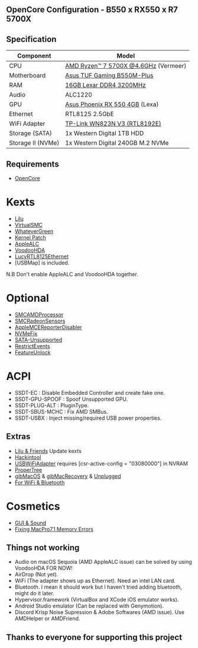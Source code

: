 ## OpenCore Configuration - B550 x RX550 x R7 5700X

## Specification
| **Component** | **Model** |
| ------------- | --------- |
| CPU | [AMD Ryzen™ 7 5700X @4.6GHz](https://www.amd.com/en/support/downloads/drivers.html/processors/ryzen/ryzen-5000-series/amd-ryzen-7-5700x.html) (Vermeer) |
| Motherboard | [Asus TUF Gaming B550M-Plus](https://www.asus.com/motherboards-components/motherboards/tuf-gaming/tuf-gaming-b550m-plus/) |
| RAM | [16GB Lexar DDR4 3200MHz](https://www.lexar.com/product/lexar-ddr4-3200-udimm-desktop-memory/) |
| Audio | ALC1220 |
| GPU | [Asus Phoenix RX 550 4GB](https://www.asus.com/motherboards-components/graphics-cards/phoenix/ph-rx550-4g-evo/) (Lexa) |
| Ethernet | RTL8125 2.5GbE |
| WiFi Adapter | [TP-Link WN823N V3 (RTL8192E)](https://www.tp-link.com/bd/home-networking/adapter/tl-wn823n/v3/) |
| Storage (SATA) | 1x Western Digital 1TB HDD |
| Storage II (NVMe) | 1x Western Digital 240GB M.2 NVMe |


## Requirements
- [OpenCore](https://github.com/acidanthera/OpenCorePkg/releases)

# Kexts
- [Lilu](https://github.com/acidanthera/Lilu/releases)
- [VirtualSMC](https://github.com/acidanthera/VirtualSMC/releases)
- [WhateverGreen](https://github.com/acidanthera/WhateverGreen/releases)
- [Kernel Patch](https://github.com/AMD-OSX/AMD_Vanilla)
- [AppleALC](https://github.com/acidanthera/AppleALC/releases)
- [VoodooHDA](https://sourceforge.net/projects/voodoohda/)
- [LucyRTL8125Ethernet](https://www.insanelymac.com/forum/files/file/1004-lucyrtl8125ethernet/)
- [USBMap] is included.

N.B Don't enable AppleALC and VoodooHDA together.

# Optional
- [SMCAMDProcessor](https://github.com/trulyspinach/SMCAMDProcessor/releases)
- [SMCRadeonSensors](https://github.com/ChefKissInc/SMCRadeonSensors/releases)
- [AppleMCEReporterDisabler](https://github.com/acidanthera/bugtracker/files/3703498/AppleMCEReporterDisabler.kext.zip)
- [NVMeFix](https://github.com/acidanthera/NVMeFix/releases)
- [SATA-Unsupported](https://github.com/khronokernel/Legacy-Kexts/blob/master/Injectors/Zip/SATA-unsupported.kext.zip)
- [RestrictEvents](https://github.com/acidanthera/RestrictEvents/releases)
- [FeatureUnlock](https://github.com/acidanthera/FeatureUnlock/releases)

# ACPI
- SSDT-EC : Disable Embedded Controller and create fake one.
- SSDT-GPU-SPOOF : Spoof Unsupported GPU.
- SSDT-PLUG-ALT : PluginType.
- SSDT-SBUS-MCHC : Fix AMD SMBus.
- SSDT-USBX : Inject missing/required USB power properties.

## Extras
- [Lilu & Friends](https://github.com/corpnewt/Lilu-and-Friends) Update kexts
- [Hackintool](https://github.com/benbaker76/Hackintool/releases)
- [USBWiFiAdapter](https://github.com/chris1111/Wireless-USB-OC-Big-Sur-Adapter/releases) requires [csr-active-config = "03080000"] in NVRAM
- [ProperTree](https://github.com/corpnewt/ProperTree/releases)
- [gibMacOS](https://github.com/corpnewt/gibMacOS) & [gibMacRecovery](https://github.com/corpnewt/gibMacRecovery) & [Unplugged](https://github.com/corpnewt/UnPlugged/blob/main/UnPlugged.command)
- [For WiFi & Bluetooth](https://dortania.github.io/OpenCore-Install-Guide/ktext.html#wifi-and-bluetooth)

# Cosmetics
- [GUI & Sound](https://dortania.github.io/OpenCore-Post-Install/cosmetic/gui.html#setting-up-opencore-s-gui)
- [Fixing MacPro7,1 Memory Errors](https://dortania.github.io/OpenCore-Post-Install/universal/memory.html)

## Things not working
- Audio on macOS Sequoia (AMD AppleALC issue) can be solved by using VoodooHDA FOR NOW!
- AirDrop (Not yet).
- WiFi (The adapter shows up as Ethernet). Need an intel LAN card.
- Bluetooth. I mean it should work but I haven't tried adding bluetooth, might do it later.
- Hypervisor.framework (VirtualBox and XCode iOS emulator works).
- Android Studio emulator (Can be replaced with Genymotion).
- Discord Krisp Noise Supression & Adobe Softwares (AMD issue). Use AMDHelper or AMDFriend.

## Thanks to everyone for supporting this project
